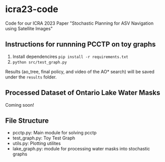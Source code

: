 # icra23-code
Code for our ICRA 2023 Paper "Stochastic Planning for ASV Navigation using Satellite Images"

## Instructions for runnning PCCTP on toy graphs
1. Install dependencires `pip install -r requirements.txt`
2. `python src/test_graph.py`

Results (ao_tree, final policy, and video of the AO* search) will be saved under the `results` folder.

## Processed Dataset of Ontario Lake Water Masks
Coming soon!

## File Structure

- pcctp.py: Main module for solving pcctp
- test_graph.py: Toy Test Graph
- utils.py: Plotting utilites
- lake_graph.py: module for processing water masks into stochastic graphs